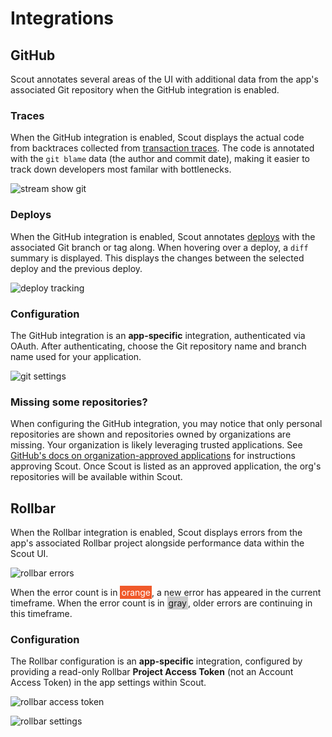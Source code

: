 # Integrations

## GitHub

Scout annotates several areas of the UI with additional data from the app's associated Git repository when the GitHub integration is enabled.

### Traces

When the GitHub integration is enabled, Scout displays the actual code from backtraces collected from [transaction traces](#transaction-traces). The code is annotated with the `git blame` data (the author and commit date), making it easier to track down developers most familar with bottlenecks.

![stream show git](stream_slow_git_annotated.png)

### Deploys

When the GitHub integration is enabled, Scout annotates [deploys](#deploy-tracing) with the associated Git branch or tag along. When hovering over a deploy, a `diff` summary is displayed. This displays the changes between the selected deploy and the previous deploy.

![deploy tracking](deploy_tracking.png)

<h3 id="github-configuration">Configuration</h3>


The GitHub integration is an __app-specific__ integration, authenticated via OAuth. After authenticating, choose the Git repository name and branch name used for your application.

![git settings](git_settings_annotated.png)

### Missing some repositories?

When configuring the GitHub integration, you may notice that only personal repositories are shown and repositories owned by organizations are missing. Your organization is likely leveraging trusted applications. See [GitHub's docs on organization-approved applications](https://github.com/blog/1941-organization-approved-applications) for instructions approving Scout. Once Scout is listed as an approved application, the org's repositories will be available within Scout.

## Rollbar

When the Rollbar integration is enabled, Scout displays errors from the app's associated Rollbar project alongside performance data within the Scout UI.

![rollbar errors](rollbar_errors_screenshot.png)

When the error count is in <span style="color:#fff;background:#f0592a;padding: 2px">orange</span>, a new error has appeared in the current timeframe. When the error count is in <span style="background:#ccc;padding:2px">gray</span>, older errors are continuing in this timeframe.

<h3 id="rollbar-configuration">Configuration</h3>

The Rollbar configuration is an __app-specific__ integration, configured by providing a read-only Rollbar __Project Access Token__ (not an Account Access Token) in the app settings within Scout.

![rollbar access token](rollbar_access_token.png) 

![rollbar settings](rollbar_settings.png)